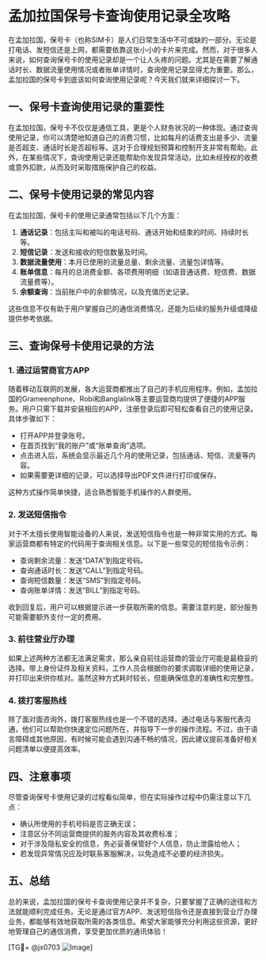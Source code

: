 # 孟加拉国保号卡查询使用记录全攻略

在孟加拉国，保号卡（也称SIM卡）是人们日常生活中不可或缺的一部分。无论是打电话、发短信还是上网，都需要依靠这张小小的卡片来完成。然而，对于很多人来说，如何查询保号卡的使用记录却是一个让人头疼的问题。尤其是在需要了解通话时长、数据流量使用情况或者账单详情时，查询使用记录显得尤为重要。那么，孟加拉国的保号卡到底该如何查询使用记录呢？今天我们就来详细探讨一下。

## 一、保号卡查询使用记录的重要性

在孟加拉国，保号卡不仅仅是通信工具，更是个人财务状况的一种体现。通过查询使用记录，你可以清楚地知道自己的消费习惯，比如每月的话费支出是多少、流量是否超支、通话时长是否超标等。这对于合理规划预算和控制开支非常有帮助。此外，在某些情况下，查询使用记录还能帮助你发现异常活动，比如未经授权的收费或意外扣款，从而及时采取措施保护自己的权益。

## 二、保号卡使用记录的常见内容

在孟加拉国，保号卡的使用记录通常包括以下几个方面：

1. **通话记录**：包括主叫和被叫的电话号码、通话开始和结束的时间、持续时长等。
2. **短信记录**：发送和接收的短信数量及时间。
3. **数据流量使用**：本月已使用的流量总量、剩余流量、流量包详情等。
4. **账单信息**：每月的总消费金额、各项费用明细（如语音通话费、短信费、数据流量费等）。
5. **余额查询**：当前账户中的余额情况，以及充值历史记录。

这些信息不仅有助于用户掌握自己的通信消费情况，还能为后续的服务升级或降级提供参考依据。

## 三、查询保号卡使用记录的方法

### 1. 通过运营商官方APP

随着移动互联网的发展，各大运营商都推出了自己的手机应用程序。例如，孟加拉国的Grameenphone、Robi和Banglalink等主要运营商均提供了便捷的APP服务。用户只需下载并安装相应的APP，注册登录后即可轻松查看自己的使用记录。具体步骤如下：

- 打开APP并登录账号。
- 在首页找到“我的账户”或“账单查询”选项。
- 点击进入后，系统会显示最近几个月的使用记录，包括通话、短信、流量等内容。
- 如果需要更详细的记录，可以选择导出PDF文件进行打印或保存。

这种方式操作简单快捷，适合熟悉智能手机操作的人群使用。

### 2. 发送短信指令

对于不太擅长使用智能设备的人来说，发送短信指令也是一种非常实用的方式。每家运营商都有特定的代码用于查询相关信息。以下是一些常见的短信指令示例：

- 查询剩余流量：发送“DATA”到指定号码。
- 查询通话时长：发送“CALL”到指定号码。
- 查询短信数量：发送“SMS”到指定号码。
- 查询账单详情：发送“BILL”到指定号码。

收到回复后，用户可以根据提示进一步获取所需的信息。需要注意的是，部分服务可能需要额外支付一定的费用。

### 3. 前往营业厅办理

如果上述两种方法都无法满足需求，那么亲自前往运营商的营业厅可能是最稳妥的选择。带上身份证件及相关资料，工作人员会根据你的要求调取详细的使用记录，并打印出来供你核对。虽然这种方式耗时较长，但能确保信息的准确性和完整性。

### 4. 拨打客服热线

除了面对面咨询外，拨打客服热线也是一个不错的选择。通过电话与客服代表沟通，他们可以帮助你快速定位问题所在，并指导下一步的操作流程。不过，由于语言障碍或其他原因，有时候可能会遇到沟通不畅的情况，因此建议提前准备好相关问题清单以便提高效率。

## 四、注意事项

尽管查询保号卡使用记录的过程看似简单，但在实际操作过程中仍需注意以下几点：

- 确认所使用的手机号码是否正确无误；
- 注意区分不同运营商提供的服务内容及其收费标准；
- 对于涉及隐私安全的信息，务必妥善保管好个人信息，防止泄露给他人；
- 若发现异常情况应及时联系客服解决，以免造成不必要的经济损失。

## 五、总结

总的来说，孟加拉国的保号卡查询使用记录并不复杂，只要掌握了正确的途径和方法就能顺利完成任务。无论是通过官方APP、发送短信指令还是直接到营业厅办理业务，都能够有效地获取所需的各类信息。希望大家能够充分利用这些资源，更好地管理自己的通信消费，享受更加优质的通讯体验！

[TG💪+ @jx0703 ![Image](https://github.com/user-attachments/assets/dbca1d08-cadb-493c-b0ec-ad6f7a83f270)]